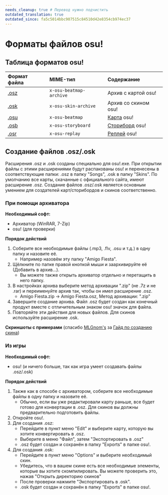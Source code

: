 ```yaml
---
needs_cleanup: true # Перевод нужно подчистить
outdated_translation: true
outdated_since: fa5c5014bbc907515c84510d42e8354cb974ec37
---
```


# Форматы файлов osu!

## Таблица форматов osu!

| Формат файла | MIME-тип | Содержание |
| :-- | :-- | :-- |
| [.osz][Osz Link] | `x-osu-beatmap-archive` | Архив  с картой osu! |
| [.osk][Osk Link] | `x-osu-skin-archive` | Архив со скином osu! |
| [.osu][Osu Link] | `x-osu-beatmap` | [Карта](/wiki/Beatmap) osu! |
| [.osb][Osb Link] | `x-osu-storyboard` | [Сториборд](/wiki/Storyboard/Scripting) osu! |
| [.osr][Osr Link] | `x-osu-replay` | [Реплей](/wiki/Gameplay/Replay) osu! |

## Создание файлов .osz/.osk

Расширения .osz и .osk созданы специально для osu!.exe. При открытии файлы с этими расширениями будут распакованы osu! и перенесены в соответствующие папки: .osz в папку "Songs", .osk в папку "Skins". По умолчанию все карты, скачанные с официального сайта, имеют расширение .osz. Создание файлов .osz/.osk является основным умением для создателей карт/сторибордов и скинов соответственно. 

### При помощи архиватора

**Необходимый софт:**

- Архиватор (WinRAR, 7-Zip)
- osu! (для проверки)

**Порядок действий**

1. Соберите все необходимые файлы (.mp3, .flv, .osu и т.д.) в одну папку и назовите её.
   - Например назовём эту папку "Amigo Fiesta".
2. Щёлкните по папке правой кнопкой мыши и заархивируйте её (Добавить в архив...).
   - Вы можете также открыть архиватор отдельно и перетащить в него папку.
3. В настройках архива выберите метод архивации ".zip" (не .7z и не .rar) и переименуйте архив так, чтобы он имел расширение .osz.
   - Amigo Fiesta.zip -> Amigo Fiesta.osz, Метод архивации: ".zip"
4. Завершите создание архива. Файл .osz будет создан как конечный продукт вместе с отличительным знаком osu! значок для файла.
5. Повторяйте эти действия для новых файлов. Для скинов используйте расширение .osk.

**Скриншоты с примерами** (спасибо  [MLGnom's](https://osu.ppy.sh/users/46620) за [Гайд по созданию скина](https://osu.ppy.sh/community/forums/topics/51694))

### Из игры

**Необходимый софт:**

- osu! (и ничего больше, так как игра умеет создавать файлы .osz/.osk)

**Порядок действий**

1. Также как в способе с архиватором, соберите все необходимые файлы в одну папку и назовите её.
   - Обычно, если вы уже редактировали карту раньше, все будет готово для конвертации в .osz. Для скинов вы должны предварительно подготовить файлы.
2. Откройте osu!.
3. Для создания .osz:
   - Перейдите в пункт меню "Edit" и выберите карту, которую вы хотите конвертировать в .osz.
   - Выберите в меню "Файл", затем "Экспортировать в .osz"
   - .osz будет создан и сохранён в папку "Exports" в папке osu!.
4. Для создания .osk:
   - Перейдите в пункт меню "Options" и выберите необходимый скин.
   - Убедитесь, что в вашем скине есть все необходимые элементы, которые вы хотите скомпилировать. Вы можете проверить это, нажав "Открыть директорию скинов"
   - После проверки нажмите "Экспортировать в .osk".
   - .osk будет создан и сохранён в папку "Exports" в папке osu!.

[Osz Link]: /wiki/osu!_File_Formats/Osz_(file_format)
[Osk Link]: /wiki/osu!_File_Formats/Osk_(file_format)
[Osu Link]: /wiki/osu!_File_Formats/Osu_(file_format)
[Osb Link]: /wiki/osu!_File_Formats/Osb_(file_format)
[Osr Link]: /wiki/osu!_File_Formats/Osr_(file_format)
